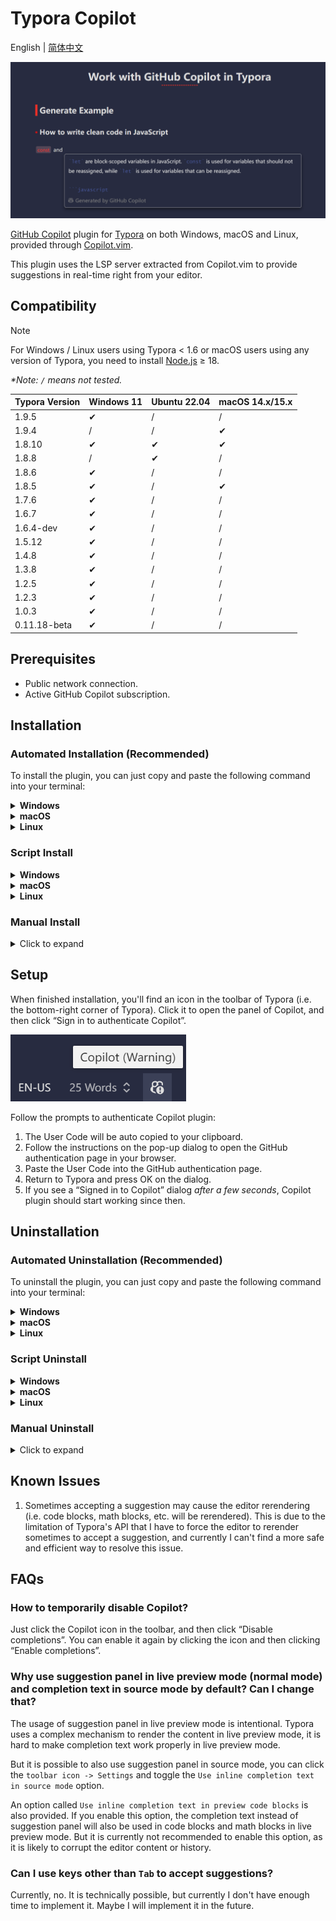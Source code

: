 # Typora Copilot

English | [简体中文](./README.zh-CN.md)

![Copilot suggestion screenshot](./docs/screenshot.png)

[GitHub Copilot](https://github.com/features/copilot) plugin for [Typora](https://typora.io/) on both Windows, macOS and Linux, provided through [Copilot.vim](https://github.com/github/copilot.vim).

This plugin uses the LSP server extracted from Copilot.vim to provide suggestions in real-time right from your editor.

## Compatibility

> [!NOTE]
>
> For Windows / Linux users using Typora < 1.6 or macOS users using any version of Typora, you need to install [Node.js](https://nodejs.org/en/download) ≥ 18.

_\*Note: `/` means not tested._

| Typora Version | Windows 11 | Ubuntu 22.04 | macOS 14.x/15.x |
| -------------- | ---------- | ------------ | --------------- |
| 1.9.5          | ✔         | /            | /               |
| 1.9.4          | /          | /            | ✔              |
| 1.8.10         | ✔         | ✔           | ✔              |
| 1.8.8          | /          | ✔           | /               |
| 1.8.6          | ✔         | /            | /               |
| 1.8.5          | ✔         | /            | ✔              |
| 1.7.6          | ✔         | /            | /               |
| 1.6.7          | ✔         | /            | /               |
| 1.6.4-dev      | ✔         | /            | /               |
| 1.5.12         | ✔         | /            | /               |
| 1.4.8          | ✔         | /            | /               |
| 1.3.8          | ✔         | /            | /               |
| 1.2.5          | ✔         | /            | /               |
| 1.2.3          | ✔         | /            | /               |
| 1.0.3          | ✔         | /            | /               |
| 0.11.18-beta   | ✔         | /            | /               |

## Prerequisites

- Public network connection.
- Active GitHub Copilot subscription.

## Installation

### Automated Installation (Recommended)

To install the plugin, you can just copy and paste the following command into your terminal:

<details>
  <summary><strong>Windows</strong></summary>

Run the following command in PowerShell **as administrator**:

```powershell
iwr -Uri "https://raw.githubusercontent.com/Snowflyt/typora-copilot/main/install.ps1" | iex
```

</details>

<details>
  <summary><strong>macOS</strong></summary>

Run the following command in your terminal:

```bash
curl -fsSL https://raw.githubusercontent.com/Snowflyt/typora-copilot/main/install.sh | sudo bash
```

</details>

<details>
  <summary><strong>Linux</strong></summary>

Run the following command in your terminal:

```bash
wget -O - https://raw.githubusercontent.com/Snowflyt/typora-copilot/main/install.sh | sudo bash
```

</details>

### Script Install

<details>
  <summary><strong>Windows</strong></summary>

For Windows users, first download the latest release from [the releases page](https://github.com/Snowfly-T/typora-copilot/releases) and unzip it. Then locate to the folder where you unzipped the release and run the following command in PowerShell **as administrator**:

```powershell
.\bin\install_windows.ps1
```

If the script fails to find Typora, you can specify the path to Typora manually:

```powershell
.\bin\install_windows.ps1 -Path "C:\Program Files\Typora\" # Replace with your Typora path
# Or use the alias
# .\bin\install_windows.ps1 -p "C:\Program Files\Typora\" # Replace with your Typora path
```

</details>

<details>
  <summary><strong>macOS</strong></summary>

For macOS users, first download the latest release from [the releases page](https://github.com/Snowfly-T/typora-copilot/releases) and unzip it. Then locate to the folder where you unzipped the release and run the following command in terminal:

```bash
sudo bash ./bin/install_macos.sh
```

If the script fails to find Typora, you can specify the path to Typora manually:

```bash
sudo bash ./bin/install_macos.sh --path "/Applications/Typora.app/" # Replace with your Typora path
# Or use the alias
# sudo bash ./bin/install_macos.sh -p "/Applications/Typora.app/" # Replace with your Typora path
```

You’ll see a message logging the installation directory of the plugin. _Keep it in mind, you’ll need it when uninstalling the plugin._ After that, you can safely delete the release folder.

</details>

<details>
  <summary><strong>Linux</strong></summary>

For Linux users, first download the latest release from [the releases page](https://github.com/Snowfly-T/typora-copilot/releases) and unzip it. THen locate to the folder where you unzipped the release and run the following command in terminal:

```bash
sudo bash ./bin/install_linux.sh
```

If the script fails to find Typora, you can specify the path to Typora manually:

```bash
sudo bash ./bin/install_linux.sh --path "/usr/share/typora/" # Replace with your Typora path
# Or use the alias
# sudo bash ./bin/install_linux.sh -p "/usr/share/typora/" # Replace with your Typora path
```

You’ll see a message logging the installation directory of the plugin. _Keep it in mind, you’ll need it when uninstalling the plugin._ After that, you can safely delete the release folder.

</details>

### Manual Install

<details>
  <summary>Click to expand</summary>

1. Download the latest release from [the releases page](https://github.com/Snowfly-T/typora-copilot/releases) and unzip it.
2. For Windows / Linux users, find `window.html` in your Typora installation folder, usually located at `<typora_root_path>/resources/`; For macOS users, find `index.html` in your Typora installation folder, usually located at `<typora_root_path>/Contents/Resources/TypeMark/`. `<typora_root_path>` is the path where Typora is installed, replace it with your real Typora installation path (note that the angle brackets `<` and `>` should also be removed). This folder is called Typora resource folder in the following steps.
3. Create a folder named `copilot` in Typora resource folder.
4. Copy the downloaded release to the `copilot` folder.
5. For Windows / Linux users, open the previous `window.html` file you found in Typora resource folder with a text editor, and add `<script src="./copilot/index.js" defer="defer"></script>` right after something like `<script src="./appsrc/window/frame.js" defer="defer"></script>` or `<script src="./app/window/frame.js" defer="defer"></script>`; For macOS users, open the previous `index.html` file you found in Typora resource folder with a text editor, and add `<script src="./copilot/index.js" defer></script>` right after something like `<script src="./appsrc/main.js" aria-hidden="true" defer></script>` or `<script src="./app/main.js" aria-hidden="true" defer></script>`.
6. Restart Typora.
7. For macOS users, if you see a warning dialog saying Typora may be damaged, Ctrl-click Typora and select “Open” to open Typora.
</details>

## Setup

When finished installation, you'll find an icon in the toolbar of Typora (i.e. the bottom-right corner of Typora). Click it to open the panel of Copilot, and then click “Sign in to authenticate Copilot”.

![Copilot icon](./docs/toolbar-icon.png)

Follow the prompts to authenticate Copilot plugin:

1. The User Code will be auto copied to your clipboard.
2. Follow the instructions on the pop-up dialog to open the GitHub authentication page in your browser.
3. Paste the User Code into the GitHub authentication page.
4. Return to Typora and press OK on the dialog.
5. If you see a “Signed in to Copilot” dialog _after a few seconds_, Copilot plugin should start working since then.

## Uninstallation

### Automated Uninstallation (Recommended)

To uninstall the plugin, you can just copy and paste the following command into your terminal:

<details>
  <summary><strong>Windows</strong></summary>

Run the following command in PowerShell **as administrator**:

```powershell
iwr -Uri "https://raw.githubusercontent.com/Snowflyt/typora-copilot/main/bin/uninstall_windows.ps1" | iex
```

</details>

<details>
  <summary><strong>macOS</strong></summary>

Run the following command in your terminal:

```bash
curl -fsSL https://raw.githubusercontent.com/Snowflyt/typora-copilot/main/bin/uninstall_macos.sh | sudo bash
```

</details>

<details>
  <summary><strong>Linux</strong></summary>

Run the following command in your terminal:

```bash
wget -O - https://raw.githubusercontent.com/Snowflyt/typora-copilot/main/bin/uninstall_linux.sh | sudo bash
```

</details>

### Script Uninstall

<details>
  <summary><strong>Windows</strong></summary>

For Windows users, locate to the installation directory of the plugin and run the following command in PowerShell **as administrator**.

```powershell
.\bin\uninstall_windows.ps1
```

You can still specify the path to Typora manually by adding `-Path` or `-p`, just like the installation script.

</details>

<details>
  <summary><strong>macOS</strong></summary>

For macOS users, locate to the installation directory of the plugin and run the following command in terminal.

```bash
sudo bash ./bin/uninstall_macos.sh
```

You can still specify the path to Typora manually by adding `--path` or `-p`, just like the installation script.

</details>

<details>
  <summary><strong>Linux</strong></summary>

For Linux users, locate to the installation directory of the plugin and run the following command in terminal.

```bash
sudo bash ./bin/uninstall_linux.sh
```

You can still specify the path to Typora manually by adding `--path` or `-p`, just like the installation script.

</details>

### Manual Uninstall

<details>
  <summary>Click to expand</summary>

1. For Windows / Linux users, find `window.html` in your Typora installation folder, usually located at `<typora_root_path>/resources/`; For macOS users, find `index.html` in your Typora installation folder, usually located at `<typora_root_path>/Contents/Resources/TypeMark/`. `<typora_root_path>` is the path where Typora is installed, replace it with your real Typora installation path (note that the angle brackets `<` and `>` should also be removed). This folder is called Typora resource folder in the following steps.
2. Delete the `copilot` folder in Typora resource folder.
3. For Windows / Linux users, open the previous `window.html` file you found in Typora resource folder with a text editor, and delete `<script src="./copilot/index.js" defer="defer"></script>`; For macOS users, open the previous `index.html` file you found in Typora resource folder with a text editor, and delete `<script src="./copilot/index.js" defer></script>`.
4. Restart Typora.
</details>

## Known Issues

1. Sometimes accepting a suggestion may cause the editor rerendering (i.e. code blocks, math blocks, etc. will be rerendered). This is due to the limitation of Typora's API that I have to force the editor to rerender sometimes to accept a suggestion, and currently I can't find a more safe and efficient way to resolve this issue.

## FAQs

### How to temporarily disable Copilot?

Just click the Copilot icon in the toolbar, and then click “Disable completions”. You can enable it again by clicking the icon and then clicking “Enable completions”.

### Why use suggestion panel in live preview mode (normal mode) and completion text in source mode by default? Can I change that?

The usage of suggestion panel in live preview mode is intentional. Typora uses a complex mechanism to render the content in live preview mode, it is hard to make completion text work properly in live preview mode.

But it is possible to also use suggestion panel in source mode, you can click the `toolbar icon -> Settings` and toggle the `Use inline completion text in source mode` option.

An option called `Use inline completion text in preview code blocks` is also provided. If you enable this option, the completion text instead of suggestion panel will also be used in code blocks and math blocks in live preview mode. But it is currently not recommended to enable this option, as it is likely to corrupt the editor content or history.

### Can I use keys other than `Tab` to accept suggestions?

Currently, no. It is technically possible, but currently I don't have enough time to implement it. Maybe I will implement it in the future.
